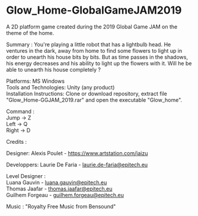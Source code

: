 # Glow_Home-GlobalGameJAM2019
A 2D platform game created during the 2019 Global Game JAM on the theme of the home.</br>

Summary :
You're playing a little robot that has a lightbulb head. He ventures in the dark, away from home to find some flowers to light up in order to unearth his house bits by bits. But as time passes in the shadows, his energy decreases and his ability to light up the flowers with it. Will he be able to unearth his house completely ?</br>

Platforms: MS Windows</br>
Tools and Technologies: Unity (any product)</br>
Installation Instructions: Clone or download repository, extract file "Glow_Home-GGJAM_2019.rar" and open the executable "Glow_home".</br>

Command :</br>
Jump -> Z</br>
Left -> Q</br>
Right -> D</br>

Credits :
 
Designer:
Alexis Poulet - https://www.artstation.com/jaizu

Developpers:
Laurie De Faria - laurie.de-faria@epitech.eu

Level Designer :</br>
Luana Gauvin - luana.gauvin@epitech.eu</br>
Thomas Jaafar - thomas.jaafar@epitech.eu</br>
Guilhem Forgeau - guilhem.forgeau@epitech.eu</br>

Music : "Royalty Free Music from Bensound"
